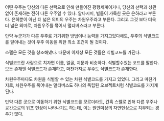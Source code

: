 어떤 우주는 당신의 다른 선택으로 인해 만들어진 평행세계이거나,
당신의 선택과 상관없이 존재하는 전혀 다른 우주일 수 있다.
알다시피, 별들이 가득한 곳은 은하라고 부른다.
은하뿐이 아닌 더 넓은 의미의 우주는 차원우주라고 부른다.
그리고 그것 보다 더욱더 넓은 의미로,
차원우주를 묶어서 멀티버스라고 부른다.

만약 누군가가 다른 우주로 가기위한 방법이나 능력을 가지고있다해도,
우주의 식별코드를 알아내는 것이 우주 이동을 위한 최소 조건이 될 것이다.

스펠은 모든 것을 창조해냈다.
때문에 이세상 모든 것들은 식별코드를 가진다.

식별코드란 사람으로 치자면 이름, 얼굴, 지문과 비슷하다.
식별할수있는 코드를 말한다.
모든 존재엔 식별코드가 존재하고, 마찬가지로 우주도 식별코드가 존재한다.

차원우주마다도 차원을 식별할 수 있는 차원 식별코드를 가지고 있었다.
그리고 마찬가지로, 차원우주를 묶어내는 멀티버스도 하나의 독립된 오브젝트처럼 식별코드를 가지게된다.

만약 다른 곳으로 이동하기 위한 식별코드를 모르더라도,
간혹 스펠로 인해 다른 우주나 공간으로의 워프 현상이 나타나기도 하는데,
이는 원인미상의 자연현상으로 치부되는 경우가 많다.

